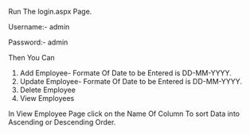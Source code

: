 Run The login.aspx Page.

Username:- admin

Password:- admin

Then You Can

1) Add Employee- Formate Of Date to be Entered is DD-MM-YYYY.
2) Update Employee- Formate Of Date to be Entered is DD-MM-YYYY.
3) Delete Employee
4) View Employees
   
In View Employee Page click on the Name Of Column To sort Data into Ascending or Descending Order.
